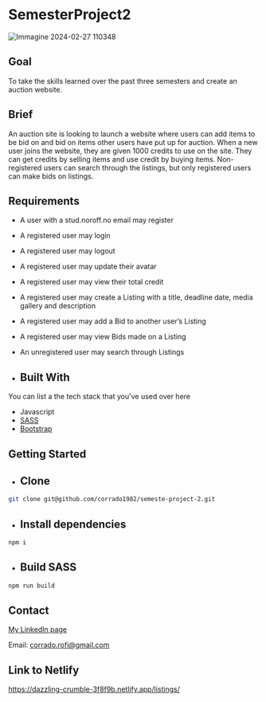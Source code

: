 # SemesterProject2

![Immagine 2024-02-27 110348](https://github.com/corrado1982/semeste-project-2/assets/104769882/a92b6362-04d1-4871-affc-272c591a3c2f)


## Goal

To take the skills learned over the past three semesters and create an auction website.

## Brief


An auction site is looking to launch a website where users can add items to be bid on and bid on items other users have put up for auction.
When a new user joins the website, they are given 1000 credits to use on the site. They can get credits by selling items and use credit by buying items. Non-registered users can search through the listings, but only registered users can make bids on listings.

## Requirements

- A user with a stud.noroff.no email may register
- A registered user may login
- A registered user may logout
- A registered user may update their avatar
- A registered user may view their total credit
- A registered user may create a Listing with a title, deadline date, media gallery and description
- A registered user may add a Bid to another user’s Listing
- A registered user may view Bids made on a Listing
- An unregistered user may search through Listings

- ## Built With

You can list a the tech stack that you've used over here

- Javascript
- [SASS](https://sass-lang.com/install/)
- [Bootstrap](https://getbootstrap.com)

## Getting Started

- ## Clone

```bash
git clone git@github.com/corrado1982/semeste-project-2.git
```

- ## Install dependencies
```bash
npm i
```
- ## Build SASS
```bash
npm run build
```
## Contact

[My LinkedIn page](https://www.linkedin.com/in/corrado-rofi-66b073128)

Email: corrado.rofi@gmail.com

## Link to Netlify

https://dazzling-crumble-3f8f9b.netlify.app/listings/
